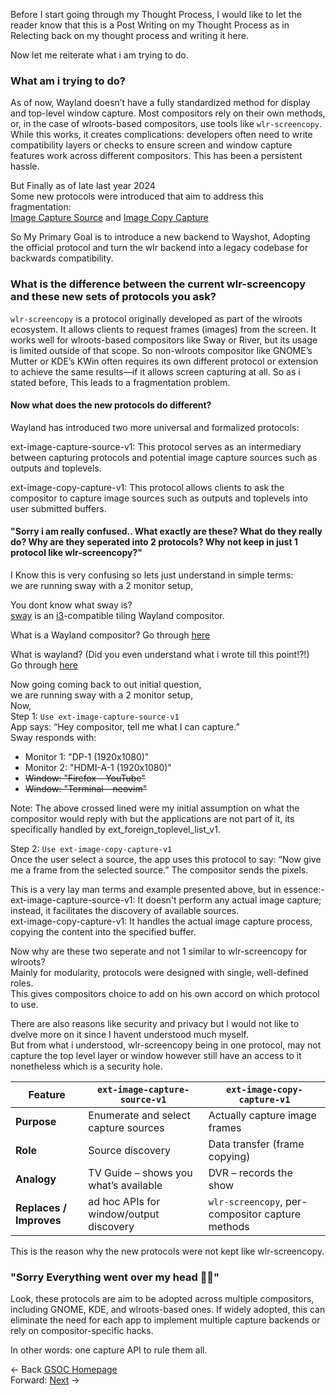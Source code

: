 Before I start going through my Thought Process, 
I would like to let the reader know that this is a Post Writing on my Thought Process 
as in Relecting back on my thought process and writing it here.

Now let me reiterate what i am trying to do.

### What am i trying to do?

As of now, Wayland doesn’t have a fully standardized method for display and top-level window capture. Most compositors rely on their own methods, or, in the case of wlroots-based compositors, use tools like `wlr-screencopy`. \
While this works, it creates complications: developers often need to write compatibility layers or checks to ensure screen and window capture features work across different compositors. This has been a persistent hassle.

But Finally as of late last year 2024 \
Some new protocols were introduced that aim to address this fragmentation: \
[Image Capture Source](https://wayland.app/protocols/ext-image-capture-source-v1) and
[Image Copy Capture](https://wayland.app/protocols/ext-image-copy-capture-v1)

So My Primary Goal is to introduce a new backend to Wayshot, Adopting the official protocol and turn the wlr backend into a legacy codebase for backwards compatibility.

### What is the difference between the current wlr-screencopy and these new sets of protocols you ask?

`wlr-screencopy` is a protocol originally developed as part of the wlroots ecosystem. It allows clients to request frames (images) from the screen. It works well for wlroots-based compositors like Sway or River, but its usage is limited outside of that scope.
So non-wlroots compositor like GNOME’s Mutter or KDE’s KWin often requires its own different protocol or extension to achieve the same results—if it allows screen capturing at all.
So as i stated before, This leads to a fragmentation problem.

#### Now what does the new protocols do different?

Wayland has introduced two more universal and formalized protocols:

ext-image-capture-source-v1: This protocol serves as an intermediary between capturing protocols and potential image capture sources such as outputs and toplevels.

ext-image-copy-capture-v1: This protocol allows clients to ask the compositor to capture image sources such as outputs and toplevels into user submitted buffers.

#### "Sorry i am really confused.. What exactly are these? What do they really do? Why are they seperated into 2 protocols? Why not keep in just 1 protocol like wlr-screencopy?"

I Know this is very confusing so lets just understand in simple terms: \
we are running sway with a 2 monitor setup,

You dont know what sway is? \
[sway](https://github.com/swaywm/sway "sway") is an [i3](https://github.com/swaywm/sway "i3")-compatible tiling Wayland compositor.

What is a Wayland compositor?
Go through [here](What_is_wayland_compositor.md)

What is wayland? (Did you even understand what i wrote till this point!?!)<br>
Go through [here](What_is_linux.md)

Now going coming back to out initial question,<br>
we are running sway with a 2 monitor setup,<br>
Now,<br>
Step 1: `Use ext-image-capture-source-v1`<br>
App says: “Hey compositor, tell me what I can capture.”<br>
Sway responds with:<br>
- Monitor 1: "DP-1 (1920x1080)"<br>
- Monitor 2: "HDMI-A-1 (1920x1080)"<br>
- ~~Window: "Firefox – YouTube"~~<br>
- ~~Window: "Terminal – neovim"~~<br>

Note: The above crossed lined were my initial assumption on what the compositor would reply with but the applications are not part of it,
its specifically handled by ext_foreign_toplevel_list_v1.

Step 2: `Use ext-image-copy-capture-v1`<br>
Once the user select a source, the app uses this protocol to say: “Now give me a frame from the selected source.”
The compositor sends the pixels.

This is a very lay man terms and example presented above, but in essence:-<br>
ext-image-capture-source-v1:  It doesn't perform any actual image capture; instead, it facilitates the discovery of available sources.<br>
ext-image-copy-capture-v1: It handles the actual image capture process, copying the content into the specified buffer.

Now why are these two seperate and not 1 similar to wlr-screencopy for wlroots?<br>
Mainly for modularity, protocols were designed with single, well-defined roles.<br>
This gives compositors choice to add on his own accord on which protocol to use.

There are also reasons like security and privacy but I would not like to dvelve more on it since I havent understood much myself.<br>
But from what i understood, wlr-screencopy being in one protocol, may not capture the top level layer or window however still have an access to it nonetheless which is a security hole.


| Feature                  | `ext-image-capture-source-v1`         | `ext-image-copy-capture-v1`          |
|--------------------------|----------------------------------------|----------------------------------------|
| **Purpose**              | Enumerate and select capture sources   | Actually capture image frames          |
| **Role**                 | Source discovery                       | Data transfer (frame copying)          |
| **Analogy**              | TV Guide – shows you what’s available  | DVR – records the show                 |
| **Replaces / Improves**  | ad hoc APIs for window/output discovery | `wlr-screencopy`, per-compositor capture methods |

This is the reason why the new protocols were not kept like wlr-screencopy.

### "Sorry Everything went over my head 😵‍💫"

Look, these protocols are aim to be adopted across multiple compositors, including GNOME, KDE, and wlroots-based ones. If widely adopted, this can eliminate the need for each app to implement multiple capture backends or rely on compositor-specific hacks.

In other words: one capture API to rule them all.

<- Back [GSOC Homepage](../GSoC.md)<br>
Forward: [Next](Thought_Process_2.md) ->